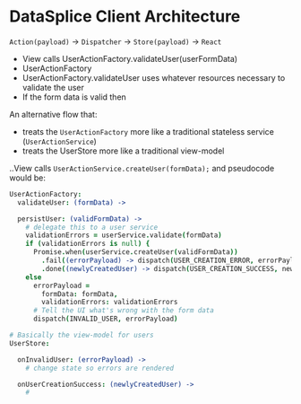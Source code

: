 # DataSplice Client Architecture

`Action(payload)` -> `Dispatcher` -> `Store(payload)` -> `React`


- View calls UserActionFactory.validateUser(userFormData)
- UserActionFactory
- UserActionFactory.validateUser uses whatever resources necessary to validate the user
- If the form data is valid then


An alternative flow that:

- treats the `UserActionFactory` more like a traditional stateless service (`UserActionService`)
- treats the UserStore more like a traditional view-model

..View calls `UserActionService.createUser(formData);` and pseudocode would be:

```coffeescript
UserActionFactory:
  validateUser: (formData) ->

  persistUser: (validFormData) ->
    # delegate this to a user service
    validationErrors = userService.validate(formData)
    if (validationErrors is null) {
      Promise.when(userService.createUser(validFormData))
        .fail((errorPayload) -> dispatch(USER_CREATION_ERROR, errorPayload))
        .done((newlyCreatedUser) -> dispatch(USER_CREATION_SUCCESS, newlyCreatedUser))
    else
      errorPayload =
        formData: formData,
        validationErrors: validationErrors
      # Tell the UI what's wrong with the form data
      dispatch(INVALID_USER, errorPayload)

# Basically the view-model for users
UserStore:

  onInvalidUser: (errorPayload) ->
    # change state so errors are rendered

  onUserCreationSuccess: (newlyCreatedUser) ->
    #

```
